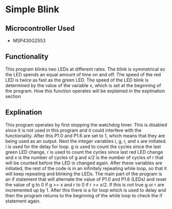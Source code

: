 # Simple Blink
## Microcontroller Used
* MSP430G2553

## Functionality

This program blinks two LEDs at different rates. The blink is symmetrical so the LED spends an equal amount of time on and off. The speed of the red LED is twice as fast as the green LED. The speed of the LED blink is determined by the value of the variable x, which is set at the beginning of the program. How this function operates will be explained in the explination section

## Explination

This program operates by first stopping the watchdog timer. This is disabled since it is not used in this program and it could interfere with the functionality. After this P1.0 and P1.6 are set to 1, which means that they are being used as an output. Next the integer variables i, g, r, and x are initiated. i is used for the delay for loop. g is used to count the cycles since the last green LED change, r is used to count the cycles since last red LED change and x is the number of cycles of g and x/2 is the number of cycles of r that will be counted before the LED is changed again. After these variables are initiated, the rest of the code is in an infinitely repeating while loop, so that it will keep repeating and blinking the LEDs. The main part of the program is an if statement that will alternate the value of P1.0 and P1.6 (LEDs) and reset the value of g to 0 if g >= x and r to 0 if r >= x/2. If this is not true g or r are incremented up by 1. After this there is a for loop which is used to delay and then the program returns to the beginning of the while loop to check the if statement again.
